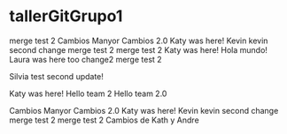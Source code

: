 # tallerGitGrupo1
merge test 2
Cambios Manyor
Cambios 2.0
Katy was here! 
Kevin
kevin second change 
merge test 2
merge test 2
Katy was here!
Hola mundo! Laura was here too 
change2
merge test 2

Silvia test second update!

Katy was here! 
Hello team 2
Hello team 2.0

Cambios Manyor
Cambios 2.0
Katy was here! 
Kevin
kevin second change 
merge test 2
merge test 2
Cambios de Kath y Andre
